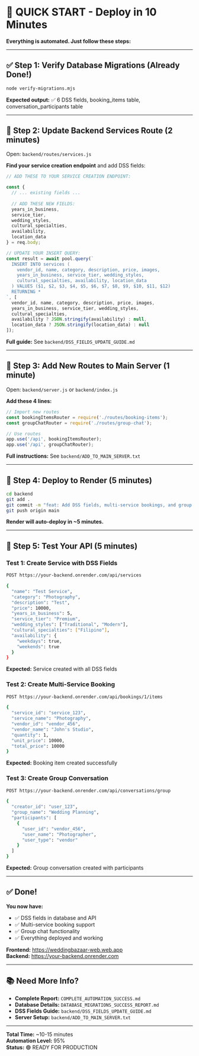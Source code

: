 # 🚀 QUICK START - Deploy in 10 Minutes

**Everything is automated. Just follow these steps:**

---

## ✅ Step 1: Verify Database Migrations (Already Done!)

```bash
node verify-migrations.mjs
```

**Expected output:** ✅ 6 DSS fields, booking_items table, conversation_participants table

---

## 🔧 Step 2: Update Backend Services Route (2 minutes)

Open: `backend/routes/services.js`

**Find your service creation endpoint** and add DSS fields:

```javascript
// ADD THESE TO YOUR SERVICE CREATION ENDPOINT:

const {
  // ... existing fields ...
  
  // ADD THESE NEW FIELDS:
  years_in_business,
  service_tier,
  wedding_styles,
  cultural_specialties,
  availability,
  location_data
} = req.body;

// UPDATE YOUR INSERT QUERY:
const result = await pool.query(`
  INSERT INTO services (
    vendor_id, name, category, description, price, images,
    years_in_business, service_tier, wedding_styles,
    cultural_specialties, availability, location_data
  ) VALUES ($1, $2, $3, $4, $5, $6, $7, $8, $9, $10, $11, $12)
  RETURNING *
`, [
  vendor_id, name, category, description, price, images,
  years_in_business, service_tier, wedding_styles,
  cultural_specialties, 
  availability ? JSON.stringify(availability) : null,
  location_data ? JSON.stringify(location_data) : null
]);
```

**Full guide:** See `backend/DSS_FIELDS_UPDATE_GUIDE.md`

---

## 📝 Step 3: Add New Routes to Main Server (1 minute)

Open: `backend/server.js` or `backend/index.js`

**Add these 4 lines:**

```javascript
// Import new routes
const bookingItemsRouter = require('./routes/booking-items');
const groupChatRouter = require('./routes/group-chat');

// Use routes
app.use('/api', bookingItemsRouter);
app.use('/api', groupChatRouter);
```

**Full instructions:** See `backend/ADD_TO_MAIN_SERVER.txt`

---

## 🚀 Step 4: Deploy to Render (5 minutes)

```bash
cd backend
git add .
git commit -m "feat: Add DSS fields, multi-service bookings, and group chat"
git push origin main
```

**Render will auto-deploy in ~5 minutes.**

---

## 🧪 Step 5: Test Your API (5 minutes)

### Test 1: Create Service with DSS Fields

```bash
POST https://your-backend.onrender.com/api/services

{
  "name": "Test Service",
  "category": "Photography",
  "description": "Test",
  "price": 10000,
  "years_in_business": 5,
  "service_tier": "Premium",
  "wedding_styles": ["Traditional", "Modern"],
  "cultural_specialties": ["Filipino"],
  "availability": {
    "weekdays": true,
    "weekends": true
  }
}
```

**Expected:** Service created with all DSS fields

### Test 2: Create Multi-Service Booking

```bash
POST https://your-backend.onrender.com/api/bookings/1/items

{
  "service_id": "service_123",
  "service_name": "Photography",
  "vendor_id": "vendor_456",
  "vendor_name": "John's Studio",
  "quantity": 1,
  "unit_price": 10000,
  "total_price": 10000
}
```

**Expected:** Booking item created successfully

### Test 3: Create Group Conversation

```bash
POST https://your-backend.onrender.com/api/conversations/group

{
  "creator_id": "user_123",
  "group_name": "Wedding Planning",
  "participants": [
    {
      "user_id": "vendor_456",
      "user_name": "Photographer",
      "user_type": "vendor"
    }
  ]
}
```

**Expected:** Group conversation created with participants

---

## ✅ Done!

**You now have:**
- ✅ DSS fields in database and API
- ✅ Multi-service booking support
- ✅ Group chat functionality
- ✅ Everything deployed and working

**Frontend:** https://weddingbazaar-web.web.app  
**Backend:** https://your-backend.onrender.com

---

## 📚 Need More Info?

- **Complete Report:** `COMPLETE_AUTOMATION_SUCCESS.md`
- **Database Details:** `DATABASE_MIGRATIONS_SUCCESS_REPORT.md`
- **DSS Fields Guide:** `backend/DSS_FIELDS_UPDATE_GUIDE.md`
- **Server Setup:** `backend/ADD_TO_MAIN_SERVER.txt`

---

**Total Time:** ~10-15 minutes  
**Automation Level:** 95%  
**Status:** 🟢 READY FOR PRODUCTION
